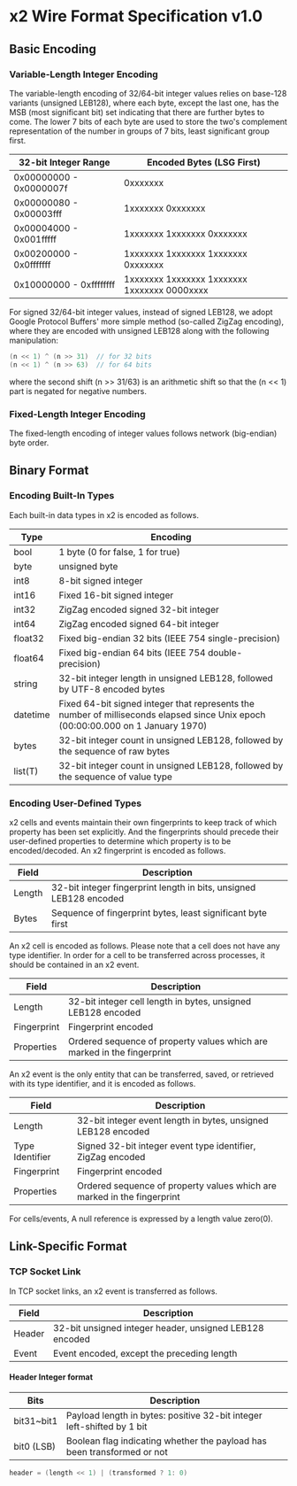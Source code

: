 x2 Wire Format Specification v1.0
=================================

Basic Encoding
--------------

### Variable-Length Integer Encoding

The variable-length encoding of 32/64-bit integer values relies on base-128
variants (unsigned LEB128), where each byte, except the last one, has the MSB
(most significant bit) set indicating that there are further bytes to come. The
lower 7 bits of each byte are used to store the two's complement representation
of the number in groups of 7 bits, least significant group first.

| 32-bit Integer Range    | Encoded Bytes (LSG First)                    |
|-------------------------|----------------------------------------------|
| 0x00000000 - 0x0000007f | 0xxxxxxx                                     |
| 0x00000080 - 0x00003fff | 1xxxxxxx 0xxxxxxx                            |
| 0x00004000 - 0x001fffff | 1xxxxxxx 1xxxxxxx 0xxxxxxx                   |
| 0x00200000 - 0x0fffffff | 1xxxxxxx 1xxxxxxx 1xxxxxxx 0xxxxxxx          |
| 0x10000000 - 0xffffffff | 1xxxxxxx 1xxxxxxx 1xxxxxxx 1xxxxxxx 0000xxxx |

For signed 32/64-bit integer values, instead of signed LEB128, we adopt Google
Protocol Buffers' more simple method (so-called ZigZag encoding), where they are
encoded with unsigned LEB128 along with the following manipulation:

```c
(n << 1) ^ (n >> 31)  // for 32 bits
(n << 1) ^ (n >> 63)  // for 64 bits
```

where the second shift (n >> 31/63) is an arithmetic shift so that the (n << 1)
part is negated for negative numbers.

### Fixed-Length Integer Encoding

The fixed-length encoding of integer values follows network (big-endian) byte
order.

Binary Format
-------------

### Encoding Built-In Types

Each built-in data types in x2 is encoded as follows.

| Type     | Encoding                                             |
|----------|------------------------------------------------------|
| bool     | 1 byte (0 for false, 1 for true)                     |
| byte     | unsigned byte                                        |
| int8     | 8-bit signed integer                                 |
| int16    | Fixed 16-bit signed integer                          |
| int32    | ZigZag encoded signed 32-bit integer                 |
| int64    | ZigZag encoded signed 64-bit integer                 |
| float32  | Fixed big-endian 32 bits (IEEE 754 single-precision) |
| float64  | Fixed big-endian 64 bits (IEEE 754 double-precision) |
| string   | 32-bit integer length in unsigned LEB128, followed by UTF-8 encoded bytes |
| datetime | Fixed 64-bit signed integer that represents the number of milliseconds elapsed since Unix epoch (00:00:00.000 on 1 January 1970) |
| bytes    | 32-bit integer count in unsigned LEB128, followed by the sequence of raw bytes |
| list(T)  | 32-bit integer count in unsigned LEB128, followed by the sequence of value type |

### Encoding User-Defined Types

x2 cells and events maintain their own fingerprints to keep track of which
property has been set explicitly.  And the fingerprints should precede their
user-defined properties to determine which property is to be encoded/decoded. An
x2 fingerprint is encoded as follows.

| Field  | Description                                                        |
|--------|--------------------------------------------------------------------|
| Length | 32-bit integer fingerprint length in bits, unsigned LEB128 encoded |
| Bytes  | Sequence of fingerprint bytes, least significant byte first        |

An x2 cell is encoded as follows. Please note that a cell does not have any type
identifier. In order for a cell to be transferred across processes, it should be
contained in an x2 event.

| Field       | Description                                                  |
|-------------|--------------------------------------------------------------|
| Length      | 32-bit integer cell length in bytes, unsigned LEB128 encoded |
| Fingerprint | Fingerprint encoded                                          |
| Properties  | Ordered sequence of property values which are marked in the fingerprint |

An x2 event is the only entity that can be transferred, saved, or retrieved with
its type identifier, and it is encoded as follows.

| Field           | Description                                                |
|-----------------|------------------------------------------------------------|
| Length          | 32-bit integer event length in bytes, unsigned LEB128 encoded |
| Type Identifier | Signed 32-bit integer event type identifier, ZigZag encoded |
| Fingerprint     | Fingerprint encoded                                        |
| Properties      | Ordered sequence of property values which are marked in the fingerprint |

For cells/events, A null reference is expressed by a length value zero(0).

Link-Specific Format
--------------------

### TCP Socket Link

In TCP socket links, an x2 event is transferred as follows.

| Field  | Description                                             |
|--------|---------------------------------------------------------|
| Header | 32-bit unsigned integer header, unsigned LEB128 encoded |
| Event  | Event encoded, except the preceding length              |

#### Header Integer format

| Bits       | Description                                                     |
|------------|-----------------------------------------------------------------|
| bit31~bit1 | Payload length in bytes: positive 32-bit integer left-shifted by 1 bit |
| bit0 (LSB) | Boolean flag indicating whether the payload has been transformed or not |

```c
header = (length << 1) | (transformed ? 1: 0)
```
